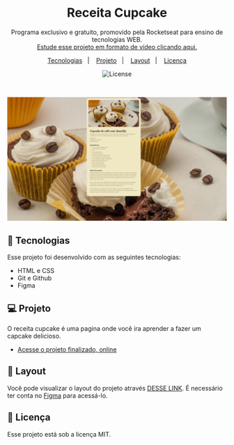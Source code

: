 <h1 align="center"> Receita Cupcake </h1>

<p align="center">
Programa exclusivo e gratuito, promovido pela Rocketseat para ensino de tecnologias WEB. <br/>
<a href="https://lp.rocketseat.com.br/devlinks/inscricao?utm_source=github&utm_medium=descricao&utm_campaign=capture-devlinks&utm_term=organic&utm_content=descricao-github-mayk-brito">Estude esse projeto em formato de vídeo clicando aqui.</a>
</p>

<p align="center">
  <a href="#-tecnologias">Tecnologias</a>&nbsp;&nbsp;&nbsp;|&nbsp;&nbsp;&nbsp;
  <a href="#-projeto">Projeto</a>&nbsp;&nbsp;&nbsp;|&nbsp;&nbsp;&nbsp;
  <a href="#-layout">Layout</a>&nbsp;&nbsp;&nbsp;|&nbsp;&nbsp;&nbsp;
  <a href="#memo-licença">Licença</a>
</p>

<p align="center">
  <img alt="License" src="https://img.shields.io/static/v1?label=license&message=MIT&color=49AA26&labelColor=000000">
</p>

<br>

<p align="center"> 
  <img src="./assets/projetocupcake.jpg" alt="Imagem do projeto finalizado">
</p>

## 🚀 Tecnologias

Esse projeto foi desenvolvido com as seguintes tecnologias:

- HTML e CSS
- Git e Github
- Figma

## 💻 Projeto

O receita cupcake é uma pagina onde você ira aprender a fazer um capcake delicioso.

- [Acesse o projeto finalizado, online](https://alexprado2.github.io/receitarocket/)



## 🔖 Layout

Você pode visualizar o layout do projeto através [DESSE LINK](https://www.figma.com/design/eW6INo6ropfkhjkieGi0ul/P%C3%A1gina-de-receita-(Community)?node-id=0-1). É necessário ter conta no [Figma](https://figma.com) para acessá-lo.

## :memo: Licença

Esse projeto está sob a licença MIT.
